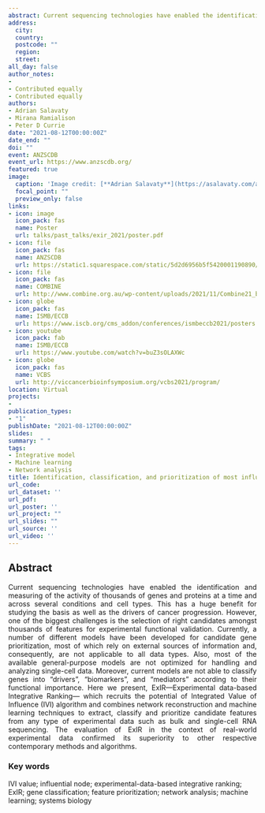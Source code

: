 ```yaml
---
abstract: Current sequencing technologies have enabled the identification and measuring of the activity of thousands of genes and proteins at a time and across several conditions and cell types. This has a huge benefit for studying the basis as well as the drivers of cancer progression. However, one of the biggest challenges is the selection of right candidates amongst thousands of features for experimental functional validation. Currently, a number of different models have been developed for candidate gene prioritization, most of which rely on external sources of information and, consequently, are not applicable to all data types. Also, most of the available general-purpose models are not optimized for handling and analyzing single-cell data. Moreover, current models are not able to classify genes into “drivers”, “biomarkers”, and “mediators” according to their functional importance. Here we present, ExIR—Experimental data-based Integrative Ranking— which recruits the potential of Integrated Value of Influence (IVI) algorithm and combines network reconstruction and machine learning techniques to extract, classify and prioritize candidate features from any type of experimental data such as bulk and single-cell RNA sequencing. The evaluation of ExIR in the context of real-world experimental data confirmed its superiority to other respective contemporary methods and algorithms.
address:
  city: 
  country: 
  postcode: ""
  region: 
  street: 
all_day: false
author_notes:
- 
- Contributed equally
- Contributed equally
authors:
- Adrian Salavaty
- Mirana Ramialison
- Peter D Currie
date: "2021-08-12T00:00:00Z"
date_end: ""
doi: ""
event: ANZSCDB
event_url: https://www.anzscdb.org/
featured: true
image:
  caption: 'Image credit: [**Adrian Salavaty**](https://asalavaty.com/author/adrian-salavaty/)'
  focal_point: ""
  preview_only: false
links:
- icon: image
  icon_pack: fas
  name: Poster
  url: talks/past_talks/exir_2021/poster.pdf
- icon: file
  icon_pack: fas
  name: ANZSCDB
  url: https://static1.squarespace.com/static/5d2d6956b5f5420001190890/t/611606f0fad7166c55873eac/1628833521303/ANZSCDB+VIC+conference+program.pdf
- icon: file
  icon_pack: fas
  name: COMBINE
  url: http://www.combine.org.au/wp-content/uploads/2021/11/Combine21_booklet.pdf
- icon: globe
  icon_pack: fas
  name: ISMB/ECCB
  url: https://www.iscb.org/cms_addon/conferences/ismbeccb2021/posters.php?track=General%20Comp%20Bio&session=E
- icon: youtube
  icon_pack: fab
  name: ISMB/ECCB
  url: https://www.youtube.com/watch?v=buZ3sOLAXWc
- icon: globe
  icon_pack: fas
  name: VCBS
  url: http://viccancerbioinfsymposium.org/vcbs2021/program/
location: Virtual
projects:
- 
publication_types:
- "1"
publishDate: "2021-08-12T00:00:00Z"
slides: 
summary: " "
tags:
- Integrative model
- Machine learning
- Network analysis
title: Identification, classification, and prioritization of most influential players in normal biological processes and diseases
url_code: 
url_dataset: ''
url_pdf: 
url_poster: ''
url_project: ""
url_slides: ""
url_source: ''
url_video: ''
---
```


## **Abstract**  
<div style="text-align: justify">
Current sequencing technologies have enabled the identification and measuring of the activity of thousands of genes and proteins at a time and across several conditions and cell types. This has a huge benefit for studying the basis as well as the drivers of cancer progression. However, one of the biggest challenges is the selection of right candidates amongst thousands of features for experimental functional validation. Currently, a number of different models have been developed for candidate gene prioritization, most of which rely on external sources of information and, consequently, are not applicable to all data types. Also, most of the available general-purpose models are not optimized for handling and analyzing single-cell data. Moreover, current models are not able to classify genes into “drivers”, “biomarkers”, and “mediators” according to their functional importance. Here we present, ExIR—Experimental data-based Integrative Ranking— which recruits the potential of Integrated Value of Influence (IVI) algorithm and combines network reconstruction and machine learning techniques to extract, classify and prioritize candidate features from any type of experimental data such as bulk and single-cell RNA sequencing. The evaluation of ExIR in the context of real-world experimental data confirmed its superiority to other respective contemporary methods and algorithms.
</div>

### **Key words**
IVI value; influential node; experimental-data-based integrative ranking; ExIR; gene classification; feature prioritization; network analysis; machine learning; systems biology
